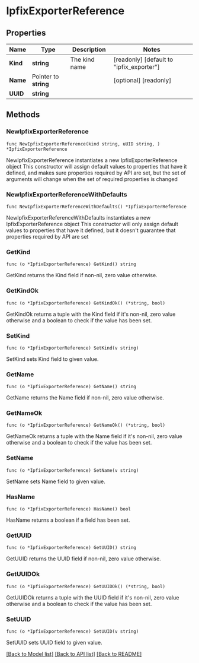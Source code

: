 # IpfixExporterReference

## Properties

Name | Type | Description | Notes
------------ | ------------- | ------------- | -------------
**Kind** | **string** | The kind name | [readonly] [default to "ipfix_exporter"]
**Name** | Pointer to **string** |  | [optional] [readonly] 
**UUID** | **string** |  | 

## Methods

### NewIpfixExporterReference

`func NewIpfixExporterReference(kind string, uUID string, ) *IpfixExporterReference`

NewIpfixExporterReference instantiates a new IpfixExporterReference object
This constructor will assign default values to properties that have it defined,
and makes sure properties required by API are set, but the set of arguments
will change when the set of required properties is changed

### NewIpfixExporterReferenceWithDefaults

`func NewIpfixExporterReferenceWithDefaults() *IpfixExporterReference`

NewIpfixExporterReferenceWithDefaults instantiates a new IpfixExporterReference object
This constructor will only assign default values to properties that have it defined,
but it doesn't guarantee that properties required by API are set

### GetKind

`func (o *IpfixExporterReference) GetKind() string`

GetKind returns the Kind field if non-nil, zero value otherwise.

### GetKindOk

`func (o *IpfixExporterReference) GetKindOk() (*string, bool)`

GetKindOk returns a tuple with the Kind field if it's non-nil, zero value otherwise
and a boolean to check if the value has been set.

### SetKind

`func (o *IpfixExporterReference) SetKind(v string)`

SetKind sets Kind field to given value.


### GetName

`func (o *IpfixExporterReference) GetName() string`

GetName returns the Name field if non-nil, zero value otherwise.

### GetNameOk

`func (o *IpfixExporterReference) GetNameOk() (*string, bool)`

GetNameOk returns a tuple with the Name field if it's non-nil, zero value otherwise
and a boolean to check if the value has been set.

### SetName

`func (o *IpfixExporterReference) SetName(v string)`

SetName sets Name field to given value.

### HasName

`func (o *IpfixExporterReference) HasName() bool`

HasName returns a boolean if a field has been set.

### GetUUID

`func (o *IpfixExporterReference) GetUUID() string`

GetUUID returns the UUID field if non-nil, zero value otherwise.

### GetUUIDOk

`func (o *IpfixExporterReference) GetUUIDOk() (*string, bool)`

GetUUIDOk returns a tuple with the UUID field if it's non-nil, zero value otherwise
and a boolean to check if the value has been set.

### SetUUID

`func (o *IpfixExporterReference) SetUUID(v string)`

SetUUID sets UUID field to given value.



[[Back to Model list]](../README.md#documentation-for-models) [[Back to API list]](../README.md#documentation-for-api-endpoints) [[Back to README]](../README.md)


